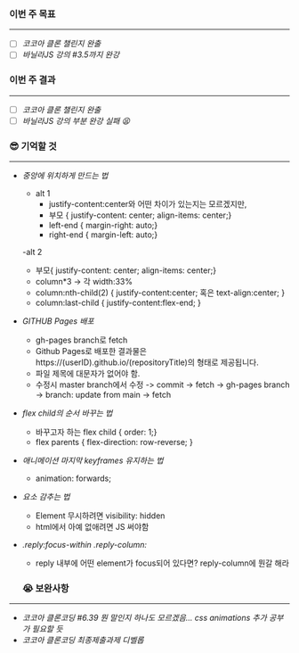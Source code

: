 ### 이번 주 목표

---

- [ ] _코코아 클론 챌린지 완출_
- [ ] _바닐라JS 강의 #3.5까지 완강_

### 이번 주 결과

---

- [ ] _코코아 클론 챌린지 완출_
- [ ] _바닐라JS 강의 부분 완강 실패 😫_

### 😎 기억할 것

---

- _중앙에 위치하게 만드는 법_

  - alt 1
    - justify-content:center와 어떤 차이가 있는지는 모르겠지만,
    - 부모 {
      justify-content: center;
      align-items: center;}
    - left-end {
      margin-right: auto;}
    - right-end {
      margin-left: auto;}

  -alt 2

  - 부모{
    justify-content: center;
    align-items: center;}
  - column\*3 -> 각 width:33%
  - column:nth-child(2) {
    justify-content:center; 혹은
    text-align:center;
    }
  - column:last-child {
    justify-content:flex-end;
    }

- _GITHUB Pages 배포_

  - gh-pages branch로 fetch
  - Github Pages로 배포한 결과물은 https://(userID).github.io/(repositoryTitle)의 형태로 제공됩니다.
  - 파일 제목에 대문자가 없어야 함.
  - 수정시 master branch에서 수정 -> commit -> fetch -> gh-pages branch -> branch: update from main -> fetch

- _flex child의 순서 바꾸는 법_

  - 바꾸고자 하는 flex child {
    order: 1;}
  - flex parents {
    flex-direction: row-reverse;
    }

- _애니메이션 마지막 keyframes 유지하는 법_

  - animation: forwards;

- _요소 감추는 법_

  - Element 무시하려면 visibility: hidden
  - html에서 아예 없애려면 JS 써야함

- _.reply:focus-within .reply-column:_

  - reply 내부에 어떤 element가 focus되어 있다면? reply-column에 뭔갈 해라

  ### 😭 보완사항

---

- _코코아 클론코딩 #6.39 뭔 말인지 하나도 모르겠음... css animations 추가 공부가 필요할 듯_
- _코코아 클론코딩 최종제출과제 디벨롭_
